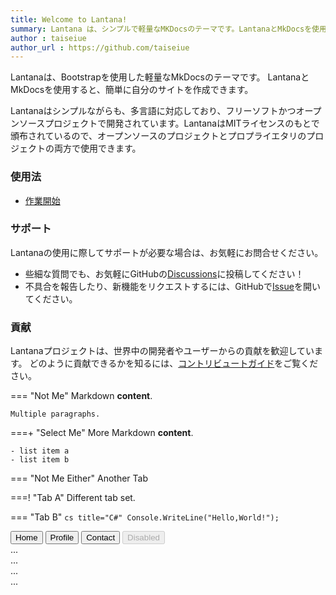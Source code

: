 ```yaml
---
title: Welcome to Lantana!
summary: Lantana は、シンプルで軽量なMKDocsのテーマです。LantanaとMkDocsを使用すると、簡単に自分のサイトを作成できます。
author : taiseiue
author_url : https://github.com/taiseiue
---
```

Lantanaは、Bootstrapを使用した軽量なMkDocsのテーマです。
LantanaとMkDocsを使用すると、簡単に自分のサイトを作成できます。

Lantanaはシンプルながらも、多言語に対応しており、フリーソフトかつオープンソースプロジェクトで開発されています。LantanaはMITライセンスのもとで頒布されているので、オープンソースのプロジェクトとプロプライエタリのプロジェクトの両方で使用できます。

### 使用法

- [作業開始](./tutrial/getstarted/index.md)

### サポート
Lantanaの使用に際してサポートが必要な場合は、お気軽にお問合せください。

- 些細な質問でも、お気軽にGitHubの[Discussions](https://github.com/WSOFT-Project/lantana/discussions)に投稿してください！
- 不具合を報告したり、新機能をリクエストするには、GitHubで[Issue](https://github.com/WSOFT-Project/lantana/issues)を開いてください。

### 貢献
Lantanaプロジェクトは、世界中の開発者やユーザーからの貢献を歓迎しています。 どのように貢献できるかを知るには、[コントリビュートガイド](./contribute/index.md)をご覧ください。

=== "Not Me"
    Markdown **content**.

    Multiple paragraphs.

===+ "Select Me"
    More Markdown **content**.

    - list item a
    - list item b

=== "Not Me Either"
    Another Tab

===! "Tab A"
    Different tab set.

=== "Tab B"
    ```cs title="C#"
    Console.WriteLine("Hello,World!");
    ```

<nav>
  <div class="nav nav-underline" id="nav-tab" role="tablist">
    <button class="nav-link active" id="nav-home-tab" data-bs-toggle="tab" data-bs-target="#nav-home" type="button" role="tab" aria-controls="nav-home" aria-selected="true">Home</button>
    <button class="nav-link" id="nav-profile-tab" data-bs-toggle="tab" data-bs-target="#nav-profile" type="button" role="tab" aria-controls="nav-profile" aria-selected="false">Profile</button>
    <button class="nav-link" id="nav-contact-tab" data-bs-toggle="tab" data-bs-target="#nav-contact" type="button" role="tab" aria-controls="nav-contact" aria-selected="false">Contact</button>
    <button class="nav-link" id="nav-disabled-tab" data-bs-toggle="tab" data-bs-target="#nav-disabled" type="button" role="tab" aria-controls="nav-disabled" aria-selected="false" disabled>Disabled</button>
  </div>
</nav>
<div class="tab-content" id="nav-tabContent">
  <div class="tab-pane fade show active" id="nav-home" role="tabpanel" aria-labelledby="nav-home-tab" tabindex="0">...</div>
  <div class="tab-pane fade" id="nav-profile" role="tabpanel" aria-labelledby="nav-profile-tab" tabindex="0">...</div>
  <div class="tab-pane fade" id="nav-contact" role="tabpanel" aria-labelledby="nav-contact-tab" tabindex="0">...</div>
  <div class="tab-pane fade" id="nav-disabled" role="tabpanel" aria-labelledby="nav-disabled-tab" tabindex="0">...</div>
</div>